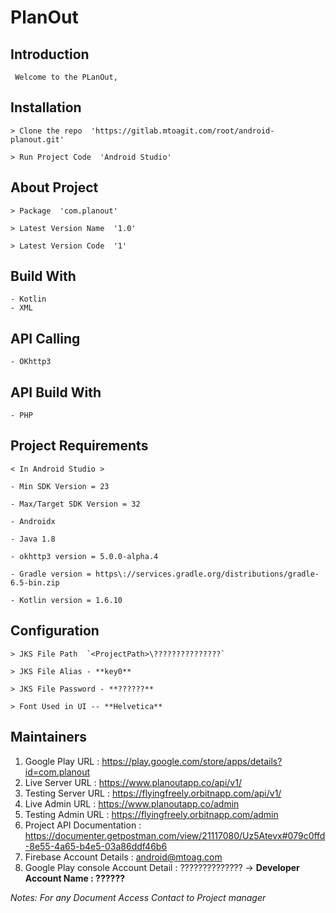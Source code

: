 # PlanOut

## Introduction
     Welcome to the PLanOut, 

## Installation
    > Clone the repo  'https://gitlab.mtoagit.com/root/android-planout.git'
    
    > Run Project Code  'Android Studio'

## About Project
    > Package  'com.planout'

    > Latest Version Name  '1.0'

    > Latest Version Code  '1'

## Build With
    - Kotlin
    - XML

## API Calling
    - OKhttp3

## API Build With
    - PHP

## Project Requirements
    < In Android Studio >

    - Min SDK Version = 23

    - Max/Target SDK Version = 32

    - Androidx

    - Java 1.8

    - okhttp3 version = 5.0.0-alpha.4

    - Gradle version = https\://services.gradle.org/distributions/gradle-6.5-bin.zip

    - Kotlin version = 1.6.10

## Configuration
    > JKS File Path  `<ProjectPath>\???????????????`

    > JKS File Alias - **key0**

    > JKS File Password - **??????**

    > Font Used in UI -- **Helvetica**

## Maintainers
1. Google Play URL : https://play.google.com/store/apps/details?id=com.planout
2. Live Server URL : https://www.planoutapp.co/api/v1/
3. Testing Server URL : https://flyingfreely.orbitnapp.com/api/v1/
4. Live Admin URL : https://www.planoutapp.co/admin
5. Testing Admin URL : https://flyingfreely.orbitnapp.com/admin
6. Project API Documentation : https://documenter.getpostman.com/view/21117080/Uz5Atevx#079c0ffd-8e55-4a65-b4e5-03a86ddf46b6
7. Firebase Account Details : android@mtoag.com
8. Google Play console Account Detail : ?????????????? -> **Developer Account Name : **??????****

*Notes: For any Document Access Contact to Project manager*
